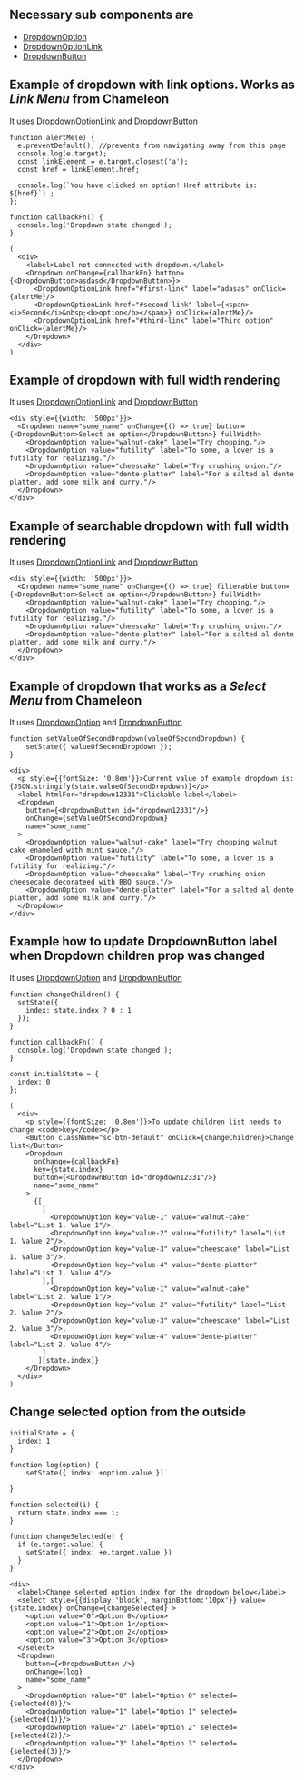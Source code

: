 ## Necessary sub components are
* [DropdownOption](#dropdownoption)
* [DropdownOptionLink](#dropdownoptionlink)
* [DropdownButton](#dropdownbutton)

## Example of dropdown with link options. Works as _Link Menu_ from Chameleon
It uses [DropdownOptionLink](#dropdownoptionlink) and [DropdownButton](#dropdownbutton)

    function alertMe(e) {
      e.preventDefault(); //prevents from navigating away from this page
      console.log(e.target);
      const linkElement = e.target.closest('a');
      const href = linkElement.href;

      console.log(`You have clicked an option! Href attribute is: ${href}`) ;
    };

    function callbackFn() {
      console.log('Dropdown state changed');
    }

    (
      <div>
        <label>Label not connected with dropdown.</label>
        <Dropdown onChange={callbackFn} button={<DropdownButton>asdasd</DropdownButton>}>
          <DropdownOptionLink href="#first-link" label="adasas" onClick={alertMe}/>
          <DropdownOptionLink href="#second-link" label={<span><i>Second</i>&nbsp;<b>option</b></span>} onClick={alertMe}/>
          <DropdownOptionLink href="#third-link" label="Third option" onClick={alertMe}/>
        </Dropdown>
      </div>
    )

## Example of dropdown with full width rendering
It uses [DropdownOptionLink](#dropdownoptionlink) and [DropdownButton](#dropdownbutton)


    <div style={{width: '500px'}}>
      <Dropdown name="some_name" onChange={() => true} button={<DropdownButton>Select an option</DropdownButton>} fullWidth>
        <DropdownOption value="walnut-cake" label="Try chopping."/>
        <DropdownOption value="futility" label="To some, a lover is a futility for realizing."/>
        <DropdownOption value="cheescake" label="Try crushing onion."/>
        <DropdownOption value="dente-platter" label="For a salted al dente platter, add some milk and curry."/>
      </Dropdown>
    </div>

## Example of searchable dropdown with full width rendering
It uses [DropdownOptionLink](#dropdownoptionlink) and [DropdownButton](#dropdownbutton)


    <div style={{width: '500px'}}>
      <Dropdown name="some_name" onChange={() => true} filterable button={<DropdownButton>Select an option</DropdownButton>} fullWidth>
        <DropdownOption value="walnut-cake" label="Try chopping."/>
        <DropdownOption value="futility" label="To some, a lover is a futility for realizing."/>
        <DropdownOption value="cheescake" label="Try crushing onion."/>
        <DropdownOption value="dente-platter" label="For a salted al dente platter, add some milk and curry."/>
      </Dropdown>
    </div>


## Example of dropdown that works as a _Select Menu_ from Chameleon
It uses [DropdownOption](#dropdownoption) and [DropdownButton](#dropdownbutton)

    function setValueOfSecondDropdown(valueOfSecondDropdown) {
        setState({ valueOfSecondDropdown });
    }

    <div>
      <p style={{fontSize: '0.8em'}}>Current value of example dropdown is: {JSON.stringify(state.valueOfSecondDropdown)}</p>
      <label htmlFor="dropdown12331">Clickable label</label>
      <Dropdown
        button={<DropdownButton id="dropdown12331"/>}
        onChange={setValueOfSecondDropdown}
        name="some_name"
      >
        <DropdownOption value="walnut-cake" label="Try chopping walnut cake enameled with mint sauce."/>
        <DropdownOption value="futility" label="To some, a lover is a futility for realizing."/>
        <DropdownOption value="cheescake" label="Try crushing onion cheesecake decorateed with BBQ sauce."/>
        <DropdownOption value="dente-platter" label="For a salted al dente platter, add some milk and curry."/>
      </Dropdown>
    </div>

## Example how to update DropdownButton label when Dropdown children prop was changed
It uses [DropdownOption](#dropdownoption) and [DropdownButton](#dropdownbutton)

    function changeChildren() {
      setState({
        index: state.index ? 0 : 1
      });
    }

    function callbackFn() {
      console.log('Dropdown state changed');
    }

    const initialState = {
      index: 0
    };

    (
      <div>
        <p style={{fontSize: '0.8em'}}>To update children list needs to change <code>key</code></p>
        <Button className="sc-btn-default" onClick={changeChildren}>Change list</Button>
        <Dropdown
          onChange={callbackFn}
          key={state.index}
          button={<DropdownButton id="dropdown12331"/>}
          name="some_name"
        >
          {[
            [
              <DropdownOption key="value-1" value="walnut-cake" label="List 1. Value 1"/>,
              <DropdownOption key="value-2" value="futility" label="List 1. Value 2"/>,
              <DropdownOption key="value-3" value="cheescake" label="List 1. Value 3"/>,
              <DropdownOption key="value-4" value="dente-platter" label="List 1. Value 4"/>
            ],[
              <DropdownOption key="value-1" value="walnut-cake" label="List 2. Value 1"/>,
              <DropdownOption key="value-2" value="futility" label="List 2. Value 2"/>,
              <DropdownOption key="value-3" value="cheescake" label="List 2. Value 3"/>,
              <DropdownOption key="value-4" value="dente-platter" label="List 2. Value 4"/>
            ]
           ][state.index]}
        </Dropdown>
      </div>
    )

## Change selected option from the outside

    initialState = {
      index: 1
    }

    function log(option) {
        setState({ index: +option.value })

    }

    function selected(i) {
      return state.index === i;
    }

    function changeSelected(e) {
      if (e.target.value) {
        setState({ index: +e.target.value })
      }
    }

    <div>
      <label>Change selected option index for the dropdown below</label>
      <select style={{display:'block', marginBottom:'10px'}} value={state.index} onChange={changeSelected} >
        <option value="0">Option 0</option>
        <option value="1">Option 1</option>
        <option value="2">Option 2</option>
        <option value="3">Option 3</option>
      </select>
      <Dropdown
        button={<DropdownButton />}
        onChange={log}
        name="some_name"
      >
        <DropdownOption value="0" label="Option 0" selected={selected(0)}/>
        <DropdownOption value="1" label="Option 1" selected={selected(1)}/>
        <DropdownOption value="2" label="Option 2" selected={selected(2)}/>
        <DropdownOption value="3" label="Option 3" selected={selected(3)}/>
      </Dropdown>
    </div>

